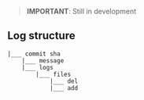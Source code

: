 > **IMPORTANT**: Still in development
## Log structure
```
|___ commit sha
    |___ message
    |___ logs
        |___ files
            |___ del
            |___ add
```
